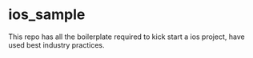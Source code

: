 # ios_sample
This repo has all the boilerplate required to kick start a ios project, have used best industry practices.

